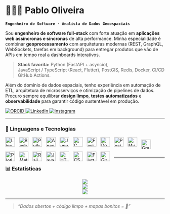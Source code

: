 # 👨🏻‍💻 Pablo Oliveira

**`Engenheiro de Software · Analista de Dados Geoespaciais`**

Sou **engenheiro de software full‑stack** com forte atuação em **aplicações web assíncronas e síncronas** de alta performance. Minha especialidade é combinar **geoprocessamento** com arquiteturas modernas (REST, GraphQL, WebSockets, tarefas em background) para entregar produtos que vão de APIs em tempo real a dashboards interativos.

> **Stack favorita:** Python (FastAPI + asyncio), JavaScript / TypeScript (React, Flutter), PostGIS, Redis, Docker, CI/CD GitHub Actions.

Além do domínio de dados espaciais, tenho experiência em automação de ETL, arquitetura de microsserviços e otimização de pipelines de dados. Procuro sempre equilibrar **design limpo**, **testes automatizados** e **observabilidade** para garantir código sustentável em produção.

<p align="left">
  <a href="https://orcid.org/0009-0009-8292-8091">
    <img alt="ORCID" title="Meu ORCID" src="https://img.shields.io/badge/ORCID-0009 0009 8292 8091-A6CE39?style=for-the-badge&logo=orcid&logoColor=white"/>
  </a>
  <a href="http://www.linkedin.com/in/pablo-oliveira-273937206">
    <img alt="LinkedIn" title="Conecte‑se comigo no LinkedIn" src="https://img.shields.io/badge/LinkedIn-Connect-0A66C2?style=for-the-badge&logo=linkedin&logoColor=white"/>
  </a>
  <a href="https://www.instagram.com/pablo.oliveira.dev?igsh=azJoY29rcG5nY2x4">
    <img alt="Instagram" title="Siga‑me no Instagram" src="https://img.shields.io/badge/Instagram-@pablo.oliveira.dev-E4405F?style=for-the-badge&logo=instagram&logoColor=white"/>
  </a>
</p>

---

### 🧰 Linguagens e Tecnologias

<!-- Primeira linha -->


<img align="left" alt="Linux" title="Linux" width="30px" style="padding-right: 10px;" src="https://cdn.jsdelivr.net/gh/devicons/devicon/icons/linux/linux-original.svg" />
<img align="left" alt="Bash" title="Bash" width="30px" style="padding-right: 10px;" src="https://cdn.jsdelivr.net/gh/devicons/devicon/icons/bash/bash-original.svg" />
<img align="left" alt="Python" title="Python" width="30px" style="padding-right: 10px;" src="https://cdn.jsdelivr.net/gh/devicons/devicon/icons/python/python-original.svg" />
<img align="left" alt="Anaconda" title="Anaconda" width="30px" style="padding-right: 10px;" src="https://cdn.jsdelivr.net/gh/devicons/devicon/icons/anaconda/anaconda-original.svg" />
<img align="left" alt="Jupyter" title="Jupyter" width="30px" style="padding-right: 10px;" src="https://cdn.jsdelivr.net/gh/devicons/devicon/icons/jupyter/jupyter-original.svg" />
<img align="left" alt="C" title="C" width="30px" style="padding-right: 10px;" src="https://cdn.jsdelivr.net/gh/devicons/devicon/icons/c/c-original.svg" />
<img align="left" alt="FastAPI" title="FastAPI" width="30px" style="padding-right: 10px;" src="https://cdn.jsdelivr.net/gh/devicons/devicon/icons/fastapi/fastapi-original.svg" />
<img align="left" alt="Docker" title="Docker" width="30px" style="padding-right: 10px;" src="https://cdn.jsdelivr.net/gh/devicons/devicon/icons/docker/docker-original.svg" />
<img align="left" alt="PostgreSQL" title="PostgreSQL" width="30px" style="padding-right: 10px;" src="https://cdn.jsdelivr.net/gh/devicons/devicon/icons/postgresql/postgresql-original.svg" />
<img align="left" alt="MySQL" title="MySQL" width="30px" style="padding-right: 10px;" src="https://cdn.jsdelivr.net/gh/devicons/devicon@latest/icons/mysql/mysql-original.svg" />
          

<!-- Segunda linha icons-->


<img align="left" alt="Graphql" title="Graphql"  width="30px" style="padding-right: 10px; margin-top:8px;" src="https://cdn.jsdelivr.net/gh/devicons/devicon@latest/icons/graphql/graphql-plain.svg" />

<img align="left" alt="Plotly" title="Plotly" width="30px" style="padding-right: 10px; margin-top:8px;"  src="https://cdn.jsdelivr.net/gh/devicons/devicon@latest/icons/plotly/plotly-original.svg" />
<img align="left" alt="Matplotlib" title="Matplotlib" width="30px" style="padding-right: 10px; margin-top:8px;" src="https://cdn.jsdelivr.net/gh/devicons/devicon/icons/matplotlib/matplotlib-original.svg" />
<img align="left" alt="Railway" title="Railway" width="30px" style="padding-right: 10px; margin-top:8px;" src="https://cdn.jsdelivr.net/gh/devicons/devicon/icons/railway/railway-original.svg" />
<img align="left" alt="JavaScript" title="JavaScript" width="30px" style="padding-right: 10px; margin-top:8px;" src="https://cdn.jsdelivr.net/gh/devicons/devicon/icons/javascript/javascript-original.svg" />
<img align="left" alt="HTML" title="HTML" width="30px" style="padding-right: 10px; margin-top:8px;" src="https://cdn.jsdelivr.net/gh/devicons/devicon/icons/html5/html5-original.svg" />
<img align="left" alt="CSS" title="CSS" width="30px" style="padding-right: 10px; margin-top:8px;" src="https://cdn.jsdelivr.net/gh/devicons/devicon/icons/css3/css3-original.svg" />
<img align="left" alt="Flutter" title="Flutter" width="30px" style="padding-right: 10px; margin-top:8px;" src="https://cdn.jsdelivr.net/gh/devicons/devicon/icons/flutter/flutter-original.svg" />
<img align="left" alt="Git" title="Git" width="30px" style="padding-right: 10px; margin-top:8px;" src="https://cdn.jsdelivr.net/gh/devicons/devicon/icons/git/git-original.svg" />

<br/>
<br/>
<br/>

---

### 📊 Estatísticas

<div align="center">
  <img src="https://github-readme-stats.vercel.app/api?username=DevPabloOliveira&show_icons=true&theme=tokyonight&count_private=true&hide_border=true&locale=pt-br&custom_title=Estatísticas%20do%20GitHub" />
  <br/>
  <img src="https://github-readme-streak-stats.herokuapp.com/?user=DevPabloOliveira&theme=tokyonight&hide_border=true&locale=pt_BR&currStreakLabel=EB5454&currStreakNum=EB5454" />
  <br/>
  <img src="https://github-readme-stats.vercel.app/api/top-langs/?username=DevPabloOliveira&theme=tokyonight&layout=compact&langs_count=10&hide_border=true&custom_title=Linguagens%20Mais%20Usadas" />
</div>

---

> *“Dados abertos + código limpo + mapas bonitos = 💚”*

